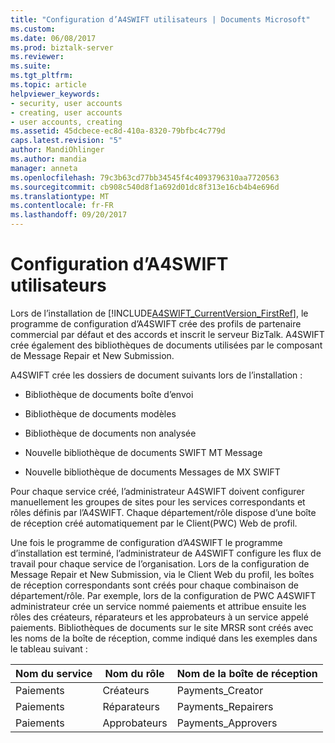 ```yaml
---
title: "Configuration d’A4SWIFT utilisateurs | Documents Microsoft"
ms.custom: 
ms.date: 06/08/2017
ms.prod: biztalk-server
ms.reviewer: 
ms.suite: 
ms.tgt_pltfrm: 
ms.topic: article
helpviewer_keywords:
- security, user accounts
- creating, user accounts
- user accounts, creating
ms.assetid: 45dcbece-ec8d-410a-8320-79bfbc4c779d
caps.latest.revision: "5"
author: MandiOhlinger
ms.author: mandia
manager: anneta
ms.openlocfilehash: 79c3b63cd77bb34545f4c4093796310aa7720563
ms.sourcegitcommit: cb908c540d8f1a692d01dc8f313e16cb4b4e696d
ms.translationtype: MT
ms.contentlocale: fr-FR
ms.lasthandoff: 09/20/2017
---
```

# <a name="configuring-a4swift-users"></a>Configuration d’A4SWIFT utilisateurs
Lors de l’installation de [!INCLUDE[A4SWIFT_CurrentVersion_FirstRef](../../includes/a4swift-currentversion-firstref-md.md)], le programme de configuration d’A4SWIFT crée des profils de partenaire commercial par défaut et des accords et inscrit le serveur BizTalk. A4SWIFT crée également des bibliothèques de documents utilisées par le composant de Message Repair et New Submission.  
  
 A4SWIFT crée les dossiers de document suivants lors de l’installation :  
  
-   Bibliothèque de documents boîte d’envoi  
  
-   Bibliothèque de documents modèles  
  
-   Bibliothèque de documents non analysée  
  
-   Nouvelle bibliothèque de documents SWIFT MT Message  
  
-   Nouvelle bibliothèque de documents Messages de MX SWIFT  
  
 Pour chaque service créé, l’administrateur A4SWIFT doivent configurer manuellement les groupes de sites pour les services correspondants et rôles définis par l’A4SWIFT. Chaque département/rôle dispose d’une boîte de réception créé automatiquement par le Client(PWC) Web de profil.  
  
 Une fois le programme de configuration d’A4SWIFT le programme d’installation est terminé, l’administrateur de A4SWIFT configure les flux de travail pour chaque service de l’organisation. Lors de la configuration de Message Repair et New Submission, via le Client Web du profil, les boîtes de réception correspondants sont créés pour chaque combinaison de département/rôle. Par exemple, lors de la configuration de PWC A4SWIFT administrateur crée un service nommé paiements et attribue ensuite les rôles des créateurs, réparateurs et les approbateurs à un service appelé paiements. Bibliothèques de documents sur le site MRSR sont créés avec les noms de la boîte de réception, comme indiqué dans les exemples dans le tableau suivant :  
  
|Nom du service|Nom du rôle|Nom de la boîte de réception|  
|---------------------|---------------|----------------|  
|Paiements|Créateurs|Payments_Creator|  
|Paiements|Réparateurs|Payments_Repairers|  
|Paiements|Approbateurs|Payments_Approvers|